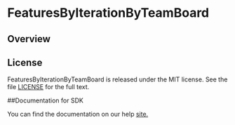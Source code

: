 FeaturesByIterationByTeamBoard
=========================

## Overview


## License

FeaturesByIterationByTeamBoard is released under the MIT license.  See the file [LICENSE](./LICENSE) for the full text.

##Documentation for SDK

You can find the documentation on our help [site.](https://help.rallydev.com/apps/2.1/doc/)
